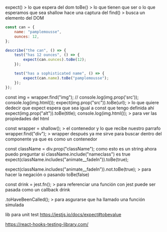 expect() > lo que espera del dom
toBe() > lo que tienen que ser o lo que esperamos que sea
shallow hace una captura del
find() > busca un elemento del DOM

```js
const can = {
	name: "pamplemousse",
	ounces: 12,
};

describe("the can", () => {
	test("has 12 ounces", () => {
		expect(can.ounces).toBe(12);
	});

	test("has a sophisticated name", () => {
		expect(can.name).toBe("pamplemousse");
	});
});
```

const img = wrapper.find("img");
// console.log(img.prop('src'));
console.log(img.html());
expect(img.prop("src")).toBe(url); > lo que quiere dedecir que expect espera que sea igual a const que
tengo definida ahí
expect(img.prop("alt")).toBe(title);
console.log(img.html()); > para ver las propiedades del html

const wrapper = shallow(<GifGridItem title={title} url={url} />); > el contenedor y lo que recibe nuestro parrafo
wrapper.find("div"); > wrapper después ya me sirve para buscar dentro del componente ya que es como un contenedor

const className = div.prop("className");
como esto es un string ahora puedo preguntar si className.include("nameclass") es true
expect(className.includes("animate\_\_fadeIn")).toBe(true);

expect(className.includes("animate\_\_fadeIn”)).not.toBe(true); > para hacer la negación o pasando toBe(false)

const drink = jest.fn(); > para referenciar una función con jest puede ser pasada como un callback drink

.toHaveBeenCalled(); > para asgurarse que ha llamado una función simulada

lib para unit test
https://jestjs.io/docs/expect#tobevalue

https://react-hooks-testing-library.com/
